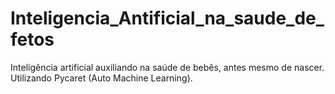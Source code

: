 # Inteligencia_Antificial_na_saude_de_fetos
Inteligência artificial auxiliando na saúde de bebês, antes mesmo de nascer. Utilizando Pycaret (Auto Machine Learning).
